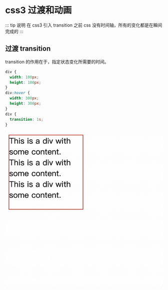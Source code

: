 # css3 过渡和动画

::: tip 说明
在 css3 引入 transition 之前 css 没有时间轴，所有的变化都是在瞬间完成的
:::

## 过渡 transition

transition 的作用在于，指定状态变化所需要的时间。

```css
div {
  width: 100px;
  height: 100px;
}
div:hover {
  width: 300px;
  height: 300px;
}
div {
  transition: 1s;
}
```

![avatar](./images/1.gif)
